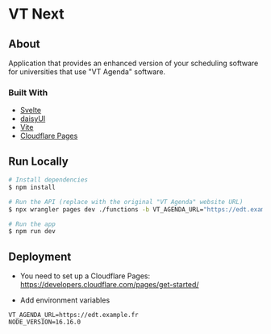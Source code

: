 # VT Next

## About

Application that provides an enhanced version of your scheduling software for universities that use "VT Agenda" software.

### Built With

-   [Svelte](https://svelte.dev/)
-   [daisyUI](https://daisyui.com/)
-   [Vite](https://vitejs.dev/)
-   [Cloudflare Pages](https://pages.cloudflare.com/)

## Run Locally

```bash
# Install dependencies
$ npm install

# Run the API (replace with the original "VT Agenda" website URL)
$ npx wrangler pages dev ./functions -b VT_AGENDA_URL="https://edt.example.fr"

# Run the app
$ npm run dev
```

## Deployment

-   You need to set up a Cloudflare Pages: https://developers.cloudflare.com/pages/get-started/

-   Add environment variables

```
VT_AGENDA_URL=https://edt.example.fr
NODE_VERSION=16.16.0
```
